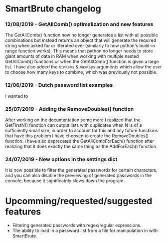 # SmartBrute changelog

### 12/08/2019 - GetAllComb() optimalization and new features
The GetAllComb() function now no longer generates a list with all possible combinations but instead returns an object that will generate the required string when asked for or itterated over (similarly to how python's build-in range function works). This means that python no longer needs to store giant amounts of data in RAM when working with multiple nested GetAllComb() functions or when the GetAllComb() function is given a large list.
I have also added the ```minKeys``` & ```maxKeys``` arguments which allow the user to choose how many keys to combine, which was previously not possible.

### 12/06/2019 - Dutch password list examples
I wanted to 

### 25/07/2019 - Adding the RemoveDoubles() function
After working on the documentation some more I realized that the GetFirstN() function can output lists with duplicates when N is of a sufficiently small size, in order to account for this and any future functions that have this problem I have choosen to create the RemoveDoubles() function.
I have also deprecated the GetAllCombForEach() function after realizing that it does exactly the same thing as the AddForEach() function.

### 24/07/2019 - New options in the settings dict
It is now possible to filter the generated passwords for certain characters, and you can also disable the previewing of generated passwords in the console, because it significatnly slows down the program.



# Upcomming/requested/suggested features

- Filtering generated passwords with regex/regular expressions.
- The ability to load in a password list from a file for manipulation in with SmartBrute.